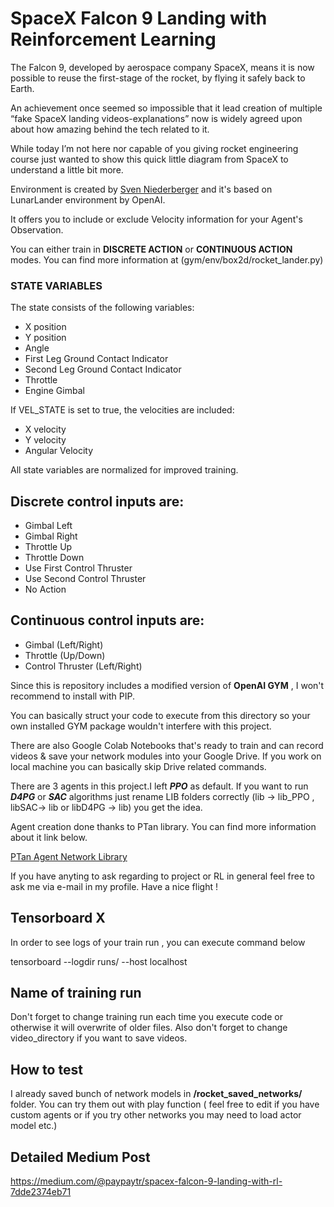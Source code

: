 # SpaceX Falcon 9 Landing with Reinforcement Learning 

The Falcon 9, developed by aerospace company SpaceX, means it is now possible to reuse the first-stage of the rocket, by flying it safely back to Earth.

An achievement once seemed so impossible that it lead creation of multiple “fake SpaceX landing videos-explanations” now is widely agreed upon about how amazing behind the tech related to it.

While today I’m not here nor capable of you giving rocket engineering course just wanted to show this quick little diagram from SpaceX to understand a little bit more.

Environment is created by [Sven Niederberger](https://github.com/EmbersArc) and it's based on LunarLander environment by OpenAI.

 

It offers you to include or exclude Velocity information for your Agent's Observation. 

You can either train in **DISCRETE ACTION**  or **CONTINUOUS ACTION** modes.
You can find more information at (gym/env/box2d/rocket_lander.py)



### STATE VARIABLES  
The state consists of the following variables:
  * X position  
  * Y position  
  * Angle  
  * First Leg Ground Contact Indicator  
  * Second Leg Ground Contact Indicator  
  * Throttle  
  * Engine Gimbal  
  
If VEL_STATE is set to true, the velocities are included:  
  * X velocity  
  * Y velocity  
  * Angular Velocity  
  
All state variables are normalized for improved training.
    

## Discrete control inputs are:
* Gimbal Left
* Gimbal Right
* Throttle Up
* Throttle Down
* Use First Control Thruster
* Use Second Control Thruster
* No Action
## Continuous control inputs are:
* Gimbal (Left/Right)
* Throttle (Up/Down)
* Control Thruster (Left/Right)

Since this is repository includes a modified version of **OpenAI GYM** , I won't recommend to install with PIP.

You can basically struct your code to execute from this directory so your own installed GYM package wouldn't interfere with this project. 

There are also Google Colab Notebooks that's ready to train and can record videos & save your network modules into your Google Drive.
If you work on local machine you can basically skip Drive related commands.

There are 3 agents in this project.I left ***PPO*** as default. If you want to run ***D4PG*** or ***SAC*** algorithms just rename LIB folders correctly
(lib -> lib_PPO ,  libSAC-> lib  or libD4PG -> lib) you get the idea.

Agent creation done thanks to PTan library. You can find more information about it link below.

[PTan Agent Network Library](https://github.com/Shmuma/ptan)

If you have anyting to ask regarding to project or RL in general feel free to ask me via e-mail in my profile.
Have a nice flight !


## Tensorboard X 

In order to see logs of your train run , you can execute command below

tensorboard --logdir runs/ --host localhost

## Name of training run

Don't forget to change training run each time you execute code or otherwise it will overwrite of older files.
Also don't forget to change video_directory if you want to save videos.

## How to test 

I already saved bunch of network models in **/rocket_saved_networks/** folder.  You can try them out with play function ( feel free to edit if you have custom agents or if you try other networks you may need to load actor model etc.)

## Detailed Medium Post

https://medium.com/@paypaytr/spacex-falcon-9-landing-with-rl-7dde2374eb71
